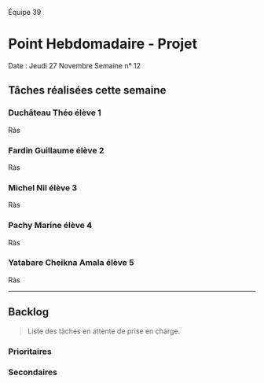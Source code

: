 Équipe 39

# Point Hebdomadaire - Projet

Date : Jeudi 27 Novembre
Semaine n° 12

## Tâches réalisées cette semaine

### Duchâteau Théo élève 1

Ràs


### Fardin Guillaume élève 2

Ràs


### Michel Nil élève 3

Ràs

### Pachy Marine élève 4

Ràs

### Yatabare Cheikna Amala élève 5

Ràs


---

## Backlog

> Liste des tâches en attente de prise en charge.

### Prioritaires

### Secondaires